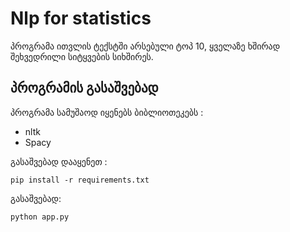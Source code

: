 # Nlp for statistics  

პროგრამა ითვლის ტექსტში არსებული ტოპ 10, ყველაზე ხშირად შეხვედრილი სიტყვების სიხშირეს.

## პროგრამის გასაშვებად
პროგრამა სამუშაოდ იყენებს ბიბლიოთეკებს : 
- nltk
- Spacy

გასაშვებად დააყენეთ :

```
pip install -r requirements.txt
```

გასაშვებად:
```
python app.py
```
